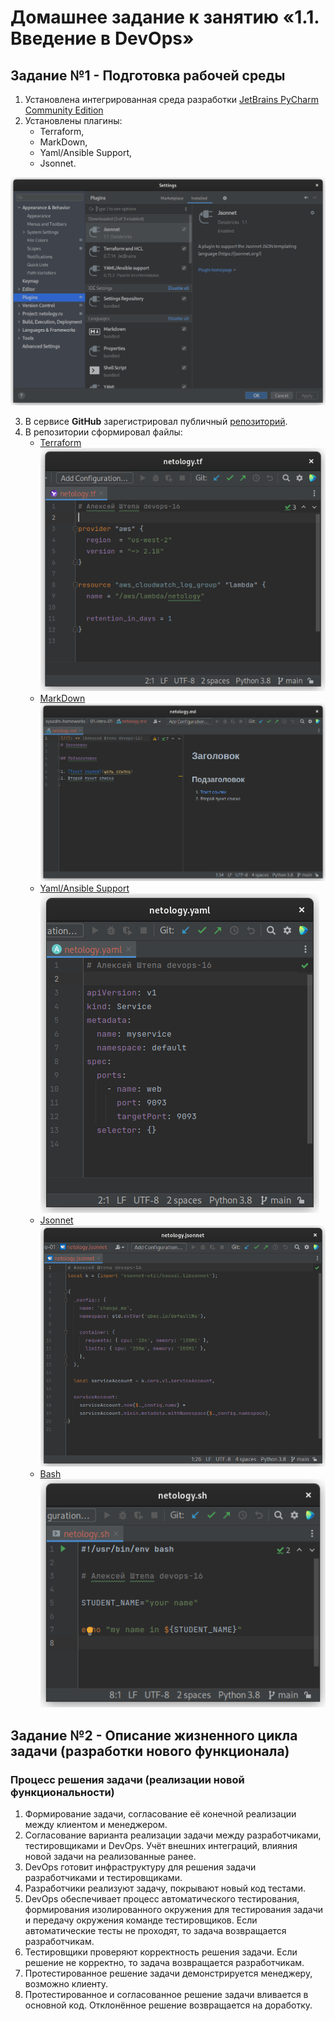 # Домашнее задание к занятию «1.1. Введение в DevOps»

## Задание №1 - Подготовка рабочей среды

1. Установлена интегрированная среда разработки [JetBrains PyCharm Community Edition](https://www.jetbrains.com/ru-ru/pycharm/download/)
2. Установлены плагины:
    - Terraform,
    - MarkDown,
    - Yaml/Ansible Support,
    - Jsonnet.

![Installed plugins](img/001_ide_plugins.png "Снимок экрана IDE с частью плагинов.")

3. В сервисе **GitHub** зарегистрировал публичный [репозиторий](https://github.com/aleksei-shtepa/netology.ru/tree/main/sysadm-homeworks/01-intro-01).
4. В репозитории сформировал файлы:
    - [Terraform](netology.tf)  
![netology.tf](img/005_terraform.png "Снимок экрана c файлом формата Terraform.")
    - [MarkDown](netology.md)  
![netology.md](img/002_markdown.png "Снимок экрана c файлом формата MarkDown.")
    - [Yaml/Ansible Support](netology.yaml)  
![netology.yaml](img/006_ansible.png "Снимок экрана c файлом формата YAML.")
    - [Jsonnet](netology.jsonnet)  
![netology.jsonnet](img/003_jsonnet.png "Снимок экрана c файлом формата Jsonnet.")
    - [Bash](netology.sh)  
![netology.sh](img/004_bash.png "Снимок экрана c файлом формата Bash.")

## Задание №2 - Описание жизненного цикла задачи (разработки нового функционала)

### Процесс решения задачи (реализации новой функциональности)

1. Формирование задачи, согласование её конечной реализации между клиентом и менеджером.
2. Согласование варианта реализации задачи между разработчиками, тестировщиками и DevOps. Учёт внешних интеграций,
влияния новой задачи на реализованные ранее.
3. DevOps готовит инфраструктуру для решения задачи разработчиками и тестировщиками.
4. Разработчики реализуют задачу, покрывают новый код тестами.
5. DevOps обеспечивает процесс автоматического тестирования, формирования изолированного окружения для тестирования
задачи и передачу окружения команде тестировщиков. Если автоматические тесты не проходят, то задача возвращается
разработчикам.
6. Тестировщики проверяют корректность решения задачи. Если решение не корректно, то задача возвращается разработчикам.
7. Протестированное решение задачи демонстрируется менеджеру, возможно клиенту.
8. Протестированное и согласованное решение задачи вливается в основной код. Отклонённое решение возвращается на
доработку.
